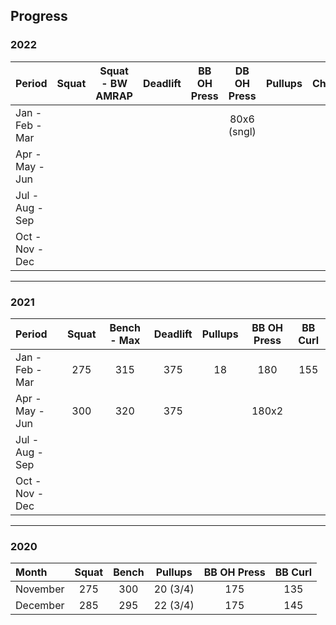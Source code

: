 ## Progress


### 2022

| Period          | Squat        | Squat - BW AMRAP | Deadlift     | BB OH Press  | DB OH Press  | Pullups      | Chinups      |
| :-------------- | :----------: | :--------------: | :----------: | :----------: | :----------: | :----------: | :----------: |
| Jan - Feb - Mar |              |                  |              |              | 80x6 (sngl)  |              |              |
| Apr - May - Jun |              |                  |              |              |              |              |              |
| Jul - Aug - Sep |              |                  |              |              |              |              |              |
| Oct - Nov - Dec |              |                  |              |              |              |              |              |

*****

### 2021

| Period          | Squat        | Bench - Max  | Deadlift     | Pullups      | BB OH Press  | BB Curl      |
| :-------------- | :----------: | :----------: | :----------: | :----------: | :----------: | :----------: |
| Jan - Feb - Mar | 275          | 315          | 375          | 18           | 180          | 155          |
| Apr - May - Jun | 300          | 320          | 375          |              | 180x2        |              |
| Jul - Aug - Sep |              |              |              |              |              |              |
| Oct - Nov - Dec |              |              |              |              |              |              |

*****

### 2020

| Month           | Squat        | Bench        | Pullups      | BB OH Press  | BB Curl      |
| :-------------- | :----------: | :----------: | :----------: | :----------: | :----------: |
| November        | 275          | 300          | 20 (3/4)     | 175          | 135          |
| December        | 285          | 295          | 22 (3/4)     | 175          | 145          |

